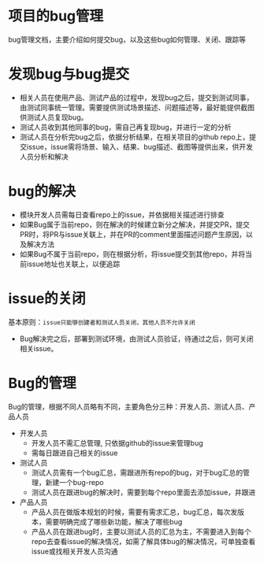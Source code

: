 # 项目的bug管理
bug管理文档，主要介绍如何提交bug，以及这些bug如何管理、关闭、跟踪等

# 发现bug与bug提交
- 相关人员在使用产品、测试产品的过程中，发现bug之后，提交到测试同事，由测试同事统一管理。需要提供测试场景描述、问题描述等，最好能提供截图供测试人员复现bug。
- 测试人员收到其他同事的bug，需自己再复现bug，并进行一定的分析
- 测试人员在分析完bug之后，依据分析结果，在相关项目的github repo上，提交issue，issue需将场景、输入、结果、bug描述、截图等提供出来，供开发人员分析和解决

# bug的解决
- 模块开发人员需每日查看repo上的issue，并依据相关描述进行排查
- 如果Bug属于当前repo，则在解决的时候建立新分之解决，并提交PR，提交PR时，将PR与issue关联上，并在PR的comment里面描述问题产生原因，以及解决方法
- 如果Bug不属于当前repo，则在根据分析，将issue提交到其他repo，并将当前issue地址也关联上，以便追踪

# issue的关闭
基本原则：```issue只能够创建者和测试人员关闭，其他人员不允许关闭```
- Bug解决完之后，部署到测试环境，由测试人员验证，待通过之后，则可关闭相关issue。

# Bug的管理
Bug的管理，根据不同人员略有不同，主要角色分三种：开发人员、测试人员、产品人员
- 开发人员
    - 开发人员不需汇总管理, 只依据github的issue来管理bug
    - 需每日跟进自己相关的issue
- 测试人员
    - 测试人员需有一个bug汇总，需跟进所有repo的bug，对于bug汇总的管理，新建一个bug-repo
    - 测试人员在跟进bug的解决时，需要到每个repo里面去添加issue，并跟进
- 产品人员
    - 产品人员在做版本规划的时候，需要有需求汇总，bug汇总，每次发版本，需要明确完成了哪些新功能，解决了哪些bug
    - 产品人员在跟进bug时，主要以测试人员的汇总为主，不需要进入到每个repo去查看issue的解决情况，如需了解具体bug的解决情况，可单独查看issue或找相关开发人员沟通
